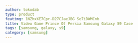 ```yaml
---
author: tokodab
type: product
featimg: 1NZhxXE7Cpr-D27CJaeJBG_Se7iDWMCnb
title: Video Game Prince Of Persia Samsung Galaxy S9 Case
tags: [samsung, galaxy, s9]
category: [samsung]
---
```

